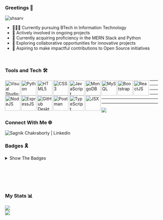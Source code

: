 ### Greetings 👋
<p align="left"> <img src="https://komarev.com/ghpvc/?username=eccentriccoder01&label=Profile%20views&color=0e75b6&style=flat" alt="shsarv" /> </p>

- 👨🏻‍🎓 Currently pursuing BTech in Information Technology
- 🚀 Actively involved in ongoing projects
- 📖 Currently acquiring proficiency in the MERN Stack and Python
- 🤝 Exploring collaborative opportunities for innovative projects
- 🎯 Aspiring to make impactful contributions to Open Source initiatives
<!-- - 😄 Pronouns: ...
- ⚡ Fun fact: ... -->

</br>

### Tools and Tech 🛠️
<img align="left" alt="Visual Studio Code" width="50px" src="https://th.bing.com/th?id=ODLS.2d8f99b9-7bcb-4f0f-be03-922d3eb10c83&w=32&h=32&qlt=90&pcl=fffffa&o=6&cb=1101&pid=1.2" />
<img align="left" alt="Python" width="50px" src="https://i.imgur.com/gnK58k4.png"/>
<img align="left" alt="HTML5" width="50px" src="https://upload.wikimedia.org/wikipedia/commons/thumb/3/38/HTML5_Badge.svg/640px-HTML5_Badge.svg.png"/>
<img align="left" alt="CSS3" width="50px" src="https://upload.wikimedia.org/wikipedia/commons/thumb/6/62/CSS3_logo.svg/640px-CSS3_logo.svg.png" />
<img align="left" alt="JavaScript" width="50px" src="https://upload.wikimedia.org/wikipedia/commons/thumb/9/99/Unofficial_JavaScript_logo_2.svg/768px-Unofficial_JavaScript_logo_2.svg.png?20141107110902"/>
<img align="left" alt="MongoDB" width="50px" src="https://th.bing.com/th?id=ODLS.5af66f33-4a74-47c5-881c-bbc1b90a1772&w=32&h=32&qlt=90&pcl=fffffa&o=6&cb=1102&pid=1.2"/>
<img align="left" alt="MySQL" width="50px" src="https://th.bing.com/th?id=ODLS.2c140311-019d-40ea-b122-46c337688787&w=32&h=32&qlt=90&pcl=fffffa&o=6&cb=1101&pid=1.2"/>
<img align="left" alt="Bootstrap" width="50px" src="https://getbootstrap.com/docs/5.3/assets/brand/bootstrap-logo-shadow.png"/>
<img align="left" alt="ReactJS" width="50px" src="https://th.bing.com/th?id=ODLS.adb8ba17-4f9a-4488-87b4-615dae577f6d&w=32&h=32&qlt=90&pcl=fffffa&o=6&cb=1102&pid=1.2"/>
<img align="left" alt="NodeJS" width="50px" src="https://th.bing.com/th?id=ODLS.1ca381ef-8508-46a9-9735-6e113e8a4cb8&w=32&h=32&qlt=90&pcl=fffffa&o=6&cb=1102&pid=1.2"/>

<p><hr/><hr/></p>

<img align="left" alt="ExpressJS" width="50px" src="https://th.bing.com/th?id=ODLS.7ee38d86-4472-452b-806c-fd7945e59518&w=32&h=32&qlt=90&pcl=fffffa&o=6&cb=1101&pid=1.2"/>
<img align="left" alt="GitHub Desktop" width="50px" src="https://upload.wikimedia.org/wikipedia/commons/thumb/a/ae/Github-desktop-logo-symbol.svg/640px-Github-desktop-logo-symbol.svg.png" />
<img align="left" alt="Postman" width="50px" src="https://res.cloudinary.com/postman/image/upload/t_team_logo/v1629869194/team/2893aede23f01bfcbd2319326bc96a6ed0524eba759745ed6d73405a3a8b67a8"/>
<img align="left" alt="TypeScript" width="50px" src="https://upload.wikimedia.org/wikipedia/commons/thumb/4/4c/Typescript_logo_2020.svg/640px-Typescript_logo_2020.svg.png" />
<img align="left" alt="JSX" width="50px" src="https://blog.waterstrong.me/assets/jsx-syntax/jsx_logo.png" />

<p><hr/><hr/><hr/><hr/></p>

<img align="center" src="https://github-readme-stats.vercel.app/api/top-langs/?username=eccentriccoder01&layout=compact&theme=react&count_private=false" />

</br>

### Connect With Me 🌐
<a href="https://www.linkedin.com/in/sagnik-chakraborty-9aa473248" target="_blank">
  <img align="left" alt="Sagnik Chakraborty | Linkedin" src="https://img.shields.io/badge/LinkedIn-0077B5?style=for-the-badge&logo=linkedin&logoColor=white" />
</a>

</br>

### Badges 🎗️
<details>
<summary>Show The Badges</summary>

  <a href="https://www.credly.com/badges/f397a886-61de-4ec5-9e50-6eb741a085d1/public_url" target="_blank">
    <img align="left" width="100px" alt="" src="https://images.credly.com/size/220x220/images/9dcdc294-79a6-47e5-a769-708c29c7c497/image.png" />
  </a>

  <a href="https://www.credly.com/badges/fb130af4-6008-4ae8-b24d-e9d012f57777/public_url" target="_blank">
    <img align="left" width="100px" alt="" src="https://images.credly.com/size/220x220/images/e85903f3-153e-4ec4-bf39-53990a932e46/image.png" />
  </a>

  <a href="https://www.credly.com/badges/1bde91ac-946e-40f9-b9e5-927d9d631101/public_url">
    <img align="left" width="100px" alt="" src="https://images.credly.com/size/220x220/images/0571ab1d-f43b-43d9-9c68-8ebd0ebd61b7/Python_for_Data_Sci_and_AI_Foundational.png" />
  </a>

  <a href="https://www.credly.com/badges/bcf6d1bb-3d3d-422c-bc5b-2e3c90d5ccbc/public_url" target="_blank">
    <img align="left" width="100px" alt="" src="https://images.credly.com/size/220x220/images/23859131-d0ff-4f44-900f-bac86165b941/image.png" />
  </a>

  <a href="https://www.credly.com/badges/83bed5fd-8ba1-4c44-8358-73fb2da1623e/public_url" target="_blank">
    <img align="left" width="100px" alt="" src="https://images.credly.com/size/220x220/images/b93bf373-3da6-4ada-9879-a0c39d6a11f8/image.png" />
  </a>
  
  <a href="https://www.credly.com/badges/53bd600a-4e4a-4a87-b7bd-11405964c0d3/public_url" target="_blank">
    <img align="left" width="100px" alt="" src="https://images.credly.com/size/220x220/images/2d178f89-4816-4190-8c4a-3bdbfec9db01/Dev_Skills_Network_-_Cloud_Computing_Core.png" />
  </a>

  <a href="https://www.credly.com/badges/f093ec4e-dff7-4db6-8909-77205c6b0861/public_url" target="_blank">
    <img align="left" width="100px" alt="" src="https://images.credly.com/size/220x220/images/6240e108-1407-4773-8621-cc2e4736d4e6/Web_Development_with_HTML-CSS-JavaScript_Essentials.png" />
  </a>
</details>


</br></br></br></br></hr>

### My Stats 📊
<img align="center" src="https://github-readme-stats.vercel.app/api?username=eccentriccoder01&count_private=true&show_icons=true&theme=tokyonight" />

</br>

<img align="center" src="https://streak-stats.demolab.com/?user=eccentriccoder01&theme=dark&date_format=j%2Fn%5B%2FY%5D" />
